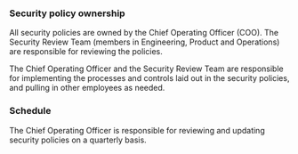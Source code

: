 ### Security policy ownership
All security policies are owned by the Chief Operating Officer (COO). The Security Review Team (members in Engineering, Product and Operations) are responsible for reviewing the policies.

The Chief Operating Officer and the Security Review Team are responsible for implementing the processes and controls laid out in the security policies, and pulling in other employees as needed.

### Schedule
The Chief Operating Officer is responsible for reviewing and updating security policies on a quarterly basis.